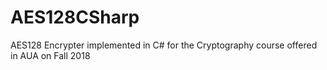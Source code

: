 # AES128CSharp

AES128 Encrypter implemented in C# for the Cryptography course offered in AUA on Fall 2018
